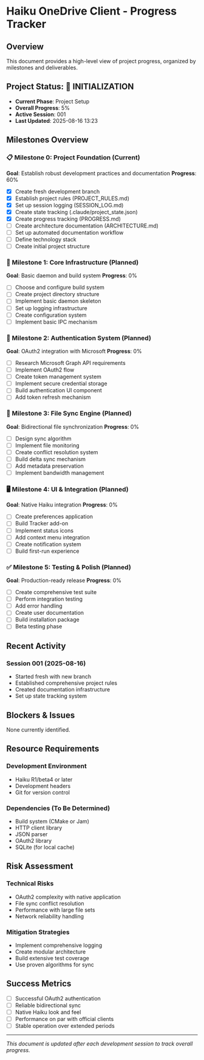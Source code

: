 # Haiku OneDrive Client - Progress Tracker

## Overview
This document provides a high-level view of project progress, organized by milestones and deliverables.

## Project Status: 🚀 INITIALIZATION
- **Current Phase**: Project Setup
- **Overall Progress**: 5%
- **Active Session**: 001
- **Last Updated**: 2025-08-16 13:23

## Milestones Overview

### 📋 Milestone 0: Project Foundation (Current)
**Goal**: Establish robust development practices and documentation
**Progress**: 60%

- [x] Create fresh development branch
- [x] Establish project rules (PROJECT_RULES.md)
- [x] Set up session logging (SESSION_LOG.md)
- [x] Create state tracking (.claude/project_state.json)
- [x] Create progress tracking (PROGRESS.md)
- [ ] Create architecture documentation (ARCHITECTURE.md)
- [ ] Set up automated documentation workflow
- [ ] Define technology stack
- [ ] Create initial project structure

### 🔄 Milestone 1: Core Infrastructure (Planned)
**Goal**: Basic daemon and build system
**Progress**: 0%

- [ ] Choose and configure build system
- [ ] Create project directory structure
- [ ] Implement basic daemon skeleton
- [ ] Set up logging infrastructure
- [ ] Create configuration system
- [ ] Implement basic IPC mechanism

### 🔐 Milestone 2: Authentication System (Planned)
**Goal**: OAuth2 integration with Microsoft
**Progress**: 0%

- [ ] Research Microsoft Graph API requirements
- [ ] Implement OAuth2 flow
- [ ] Create token management system
- [ ] Implement secure credential storage
- [ ] Build authentication UI component
- [ ] Add token refresh mechanism

### 📁 Milestone 3: File Sync Engine (Planned)
**Goal**: Bidirectional file synchronization
**Progress**: 0%

- [ ] Design sync algorithm
- [ ] Implement file monitoring
- [ ] Create conflict resolution system
- [ ] Build delta sync mechanism
- [ ] Add metadata preservation
- [ ] Implement bandwidth management

### 🖥️ Milestone 4: UI & Integration (Planned)
**Goal**: Native Haiku integration
**Progress**: 0%

- [ ] Create preferences application
- [ ] Build Tracker add-on
- [ ] Implement status icons
- [ ] Add context menu integration
- [ ] Create notification system
- [ ] Build first-run experience

### ✅ Milestone 5: Testing & Polish (Planned)
**Goal**: Production-ready release
**Progress**: 0%

- [ ] Create comprehensive test suite
- [ ] Perform integration testing
- [ ] Add error handling
- [ ] Create user documentation
- [ ] Build installation package
- [ ] Beta testing phase

## Recent Activity

### Session 001 (2025-08-16)
- Started fresh with new branch
- Established comprehensive project rules
- Created documentation infrastructure
- Set up state tracking system

## Blockers & Issues
None currently identified.

## Resource Requirements

### Development Environment
- Haiku R1/beta4 or later
- Development headers
- Git for version control

### Dependencies (To Be Determined)
- Build system (CMake or Jam)
- HTTP client library
- JSON parser
- OAuth2 library
- SQLite (for local cache)

## Risk Assessment

### Technical Risks
- OAuth2 complexity with native application
- File sync conflict resolution
- Performance with large file sets
- Network reliability handling

### Mitigation Strategies
- Implement comprehensive logging
- Create modular architecture
- Build extensive test coverage
- Use proven algorithms for sync

## Success Metrics
- [ ] Successful OAuth2 authentication
- [ ] Reliable bidirectional sync
- [ ] Native Haiku look and feel
- [ ] Performance on par with official clients
- [ ] Stable operation over extended periods

---
*This document is updated after each development session to track overall progress.*